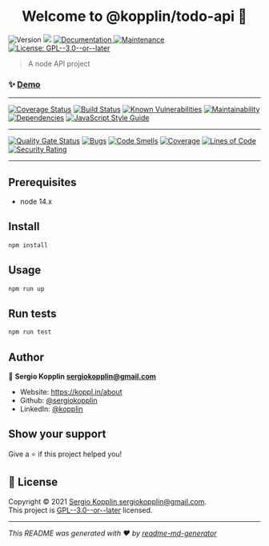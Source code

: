 <h1 align="center">Welcome to @kopplin/todo-api 👋</h1>
<p>
  <img alt="Version" src="https://img.shields.io/badge/version-1.0.0-blue.svg?cacheSeconds=2592000" />
  <img src="https://img.shields.io/badge/node-12.x-blue.svg" />
  <a href="https://github.com/sergiokopplin/todo-api#readme" target="_blank">
    <img alt="Documentation" src="https://img.shields.io/badge/documentation-yes-brightgreen.svg" />
  </a>
  <a href="https://github.com/sergiokopplin/todo-api/graphs/commit-activity" target="_blank">
    <img alt="Maintenance" src="https://img.shields.io/badge/Maintained%3F-yes-green.svg" />
  </a>
  <a href="https://github.com/sergiokopplin/todo-api/blob/master/LICENSE" target="_blank">
    <img alt="License: GPL--3.0--or--later" src="https://img.shields.io/github/license/sergiokopplin/@kopplin/todo-api" />
  </a>
</p>

> A node API project

### ✨ [Demo](https://kopplin-todo-api.herokuapp.com)

---

[![Coverage Status](https://coveralls.io/repos/github/sergiokopplin/todo-mvc-api/badge.svg?branch=master)](https://coveralls.io/github/sergiokopplin/todo-mvc-api?branch=master)
[![Build Status](https://www.travis-ci.com/sergiokopplin/todo-mvc-api.svg?branch=master)](https://www.travis-ci.com/sergiokopplin/todo-mvc-api)
[![Known Vulnerabilities](https://snyk.io/test/github/sergiokopplin/todo-mvc-api/badge.svg)](https://snyk.io/test/github/sergiokopplin/todo-mvc-api)
[![Maintainability](https://api.codeclimate.com/v1/badges/09551142f227e9a043dc/maintainability)](https://codeclimate.com/github/sergiokopplin/todo-mvc-api/maintainability)
[![Dependencies](https://david-dm.org/sergiokopplin/todo-mvc-api.svg)](https://david-dm.org/sergiokopplin/todo-mvc-api.svg)
[![JavaScript Style Guide](https://img.shields.io/badge/code_style-standard-brightgreen.svg)](https://standardjs.com)

---

[![Quality Gate Status](https://sonarcloud.io/api/project_badges/measure?project=sergiokopplin_todo-mvc-api&metric=alert_status)](https://sonarcloud.io/dashboard?id=sergiokopplin_todo-mvc-api)
[![Bugs](https://sonarcloud.io/api/project_badges/measure?project=sergiokopplin_todo-mvc-api&metric=bugs)](https://sonarcloud.io/dashboard?id=sergiokopplin_todo-mvc-api)
[![Code Smells](https://sonarcloud.io/api/project_badges/measure?project=sergiokopplin_todo-mvc-api&metric=code_smells)](https://sonarcloud.io/dashboard?id=sergiokopplin_todo-mvc-api)
[![Coverage](https://sonarcloud.io/api/project_badges/measure?project=sergiokopplin_todo-mvc-api&metric=coverage)](https://sonarcloud.io/dashboard?id=sergiokopplin_todo-mvc-api)
[![Lines of Code](https://sonarcloud.io/api/project_badges/measure?project=sergiokopplin_todo-mvc-api&metric=ncloc)](https://sonarcloud.io/dashboard?id=sergiokopplin_todo-mvc-api)
[![Security Rating](https://sonarcloud.io/api/project_badges/measure?project=sergiokopplin_todo-mvc-api&metric=security_rating)](https://sonarcloud.io/dashboard?id=sergiokopplin_todo-mvc-api)

---

## Prerequisites

- node 14.x

## Install

```sh
npm install
```

## Usage

```sh
npm run up
```

## Run tests

```sh
npm run test
```

## Author

👤 **Sergio Kopplin <sergiokopplin@gmail.com>**

* Website: https://koppl.in/about
* Github: [@sergiokopplin](https://github.com/sergiokopplin)
* LinkedIn: [@kopplin](https://linkedin.com/in/kopplin)

## Show your support

Give a ⭐️ if this project helped you!

## 📝 License

Copyright © 2021 [Sergio Kopplin <sergiokopplin@gmail.com>](https://github.com/sergiokopplin).<br />
This project is [GPL--3.0--or--later](https://github.com/sergiokopplin/todo-api/blob/master/LICENSE) licensed.

***
_This README was generated with ❤️ by [readme-md-generator](https://github.com/kefranabg/readme-md-generator)_